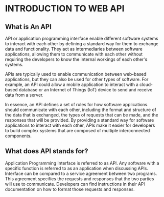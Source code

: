 # INTRODUCTION TO WEB API

## What is An API

API or application programming interface enable different software systems to interact with each other by defining a standard way for them to exchange data and functionality. They act as intermediaries between software applications, allowing them to communicate with each other without requiring the developers to know the internal workings of each other's systems.

APIs are typically used to enable communication between web-based applications, but they can also be used for other types of software. For example, an API could allow a mobile application to interact with a cloud-based database or an Internet of Things (IoT) device to send and receive data from a server.

In essence, an API defines a set of rules for how software applications should communicate with each other, including the format and structure of the data that is exchanged, the types of requests that can be made, and the responses that will be provided. By providing a standard way for software applications to interact with each other, APIs make it easier for developers to build complex systems that are composed of multiple interconnected components.


## What does API stands for?
Application Programming Interface is referred to as API. Any software with a specific function is referred to as an application when discussing APIs. Interface can be compared to a service agreement between two programs. This agreement specifies the requests and responses that the two parties will use to communicate. Developers can find instructions in their API documentation on how to format those requests and responses.